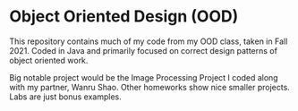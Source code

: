 # Object Oriented Design (OOD)

This repository contains much of my code from my OOD class, taken in Fall 2021. Coded in Java and primarily focused on correct design patterns of object oriented work.

Big notable project would be the Image Processing Project I coded along with my partner, Wanru Shao.
Other homeworks show nice smaller projects.
Labs are just bonus examples.
